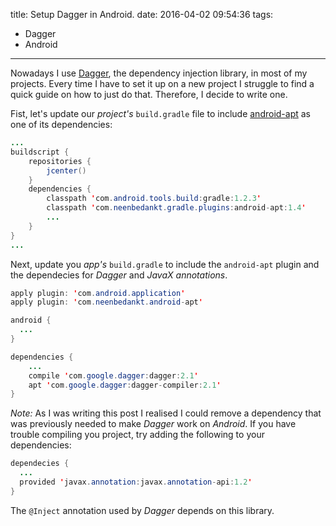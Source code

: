 title: Setup Dagger in Android.
date: 2016-04-02 09:54:36
tags:
- Dagger
- Android
---
Nowadays I use [Dagger](http://google.github.io/dagger/), the dependency injection library, in most of my projects. Every time I have to set it up on a new project I struggle to find a quick guide on how to just do that. Therefore, I decide to write one.

Fist, let's update our *project's* `build.gradle` file to include [android-apt](https://bitbucket.org/hvisser/android-apt) as one of its dependencies:
```Java
...
buildscript {
    repositories {
        jcenter()
    }
    dependencies {
        classpath 'com.android.tools.build:gradle:1.2.3'
        classpath 'com.neenbedankt.gradle.plugins:android-apt:1.4'
        ...
    }
}
...
```

Next, update you *app's* `build.gradle` to include the `android-apt` plugin and the dependecies for _Dagger_ and _JavaX annotations_.

```Java
apply plugin: 'com.android.application'
apply plugin: 'com.neenbedankt.android-apt'

android {
  ...
}

dependencies {
    ...
    compile 'com.google.dagger:dagger:2.1'
    apt 'com.google.dagger:dagger-compiler:2.1'
}
```

*Note:* As I was writing this post I realised I could remove a dependency that was previously needed to make _Dagger_ work on _Android_. If you have trouble compiling you project, try adding the following to your dependencies:

```Java
dependecies {
  ...
  provided 'javax.annotation:javax.annotation-api:1.2'  
}
```

The `@Inject` annotation used by _Dagger_ depends on this library.
